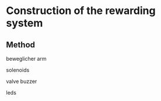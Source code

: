 # Construction of the rewarding system

## Method 


beweglicher arm

solenoids 

valve buzzer

leds 

